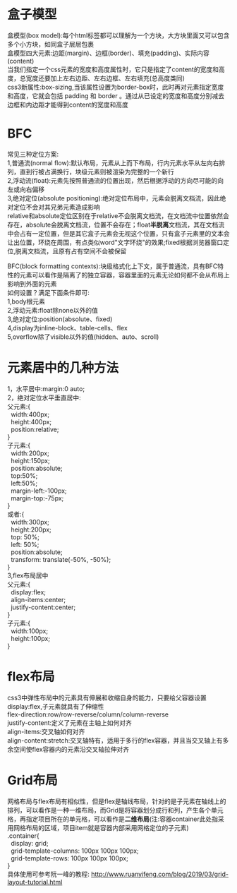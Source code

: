 # 盒子模型
盒模型(box model):每个html标签都可以理解为一个方块，大方块里面又可以包含多个小方块，如同盒子层层包裹  
盒模型四大元素:边距(margin)、边框(border)、填充(padding)、实际内容(content)  
当我们指定一个css元素的宽度和高度属性时，它只是指定了content的宽度和高度，总宽度还要加上左右边距、左右边框、左右填充(总高度类同)  
css3新属性:box-sizing,当该属性设置为border-box时，此时再对元素指定宽度和高度，它就会包括 padding 和 border 。通过从已设定的宽度和高度分别减去边框和内边距才能得到content的宽度和高度  

# BFC
常见三种定位方案:  
1,普通流(normal flow):默认布局，元素从上而下布局，行内元素水平从左向右排列，直到行被占满换行，块级元素则被渲染为完整的一个新行  
2,浮动流(float):元素先按照普通流的位置出现，然后根据浮动的方向尽可能的向左或向右偏移  
3,绝对定位(absolute positioning):绝对定位布局中，元素会脱离文档流，因此绝对定位不会对其兄弟元素造成影响  
relative和absolute定位区别在于relative不会脱离文档流，在文档流中位置依然会存在，absolute会脱离文档流，位置不会存在；float**半脱离**文档流，其在文档流中会占有一定位置，但是其它盒子元素会无视这个位置，只有盒子元素里的文本会让出位置，环绕在周围，有点类似word"文字环绕"的效果;fixed根据浏览器窗口定位,脱离文档流，且原有占有空间不会被保留  

BFC(block formatting contexts):块级格式化上下文，属于普通流，具有BFC特性的元素可以看作是隔离了的独立容器，容器里面的元素无论如何都不会从布局上影响到外面的元素  
如何设置？满足下面条件即可:  
1,body根元素  
2,浮动元素:float除none以外的值  
3,绝对定位:position(absolute、fixed)  
4,display为inline-block、table-cells、flex  
5,overflow除了visible以外的值(hidden、auto、scroll)  

# 元素居中的几种方法
1，水平居中:margin:0 auto;  
2，绝对定位水平垂直居中:  
  父元素:{  
     &nbsp;&nbsp;width:400px;  
     &nbsp;&nbsp;height:400px;  
     &nbsp;&nbsp;position:relative;  
  }  
  子元素:{  
     &nbsp;&nbsp;width:200px;  
     &nbsp;&nbsp;height:150px;  
     &nbsp;&nbsp;position:absolute;  
     &nbsp;&nbsp;top:50%;  
     &nbsp;&nbsp;left:50%;  
     &nbsp;&nbsp;margin-left:-100px;  
     &nbsp;&nbsp;margin-top:-75px;  
  }  
  或者:{  
     &nbsp;&nbsp;width:300px;  
     &nbsp;&nbsp;height:200px;  
     &nbsp;&nbsp;top: 50%;  
     &nbsp;&nbsp;left: 50%;  
     &nbsp;&nbsp;position:absolute;    
     &nbsp;&nbsp;transform: translate(-50%, -50%);    
  }  
  3,flex布局居中  
  父元素:{  
     &nbsp;&nbsp;display:flex;  
     &nbsp;&nbsp;align-items:center;  
     &nbsp;&nbsp;justify-content:center;  
  }  
  子元素:{  
    &nbsp;&nbsp;width:100px;  
    &nbsp;&nbsp;height:100px;  
  }  

# flex布局
css3中弹性布局中的元素具有伸展和收缩自身的能力，只要给父容器设置display:flex,子元素就具有了伸缩性  
flex-direction:row/row-reverse/column/column-reverse  
justify-content:定义了元素在主轴上如何对齐  
align-items:交叉轴如何对齐  
align-content:stretch:交叉轴特有，适用于多行的flex容器，并且当交叉轴上有多余空间使flex容器内的元素沿交叉轴拉伸对齐



# Grid布局
网格布局与flex布局有相似性，但是flex是轴线布局，针对的是子元素在轴线上的排列，可以看作是一种一维布局，而Grid是将容器划分成行和列，产生各个单元格，再指定项目所在的单元格，可以看作是**二维布局**(注:容器container此处指采用网格布局的区域，项目item就是容器内部采用网格定位的子元素)  
.container{  
     &nbsp;&nbsp;display: grid;  
     &nbsp;&nbsp;grid-template-columns: 100px 100px 100px;  
     &nbsp;&nbsp;grid-template-rows: 100px 100px 100px;  
}  
具体使用可参考阮一峰的教程:
http://www.ruanyifeng.com/blog/2019/03/grid-layout-tutorial.html

